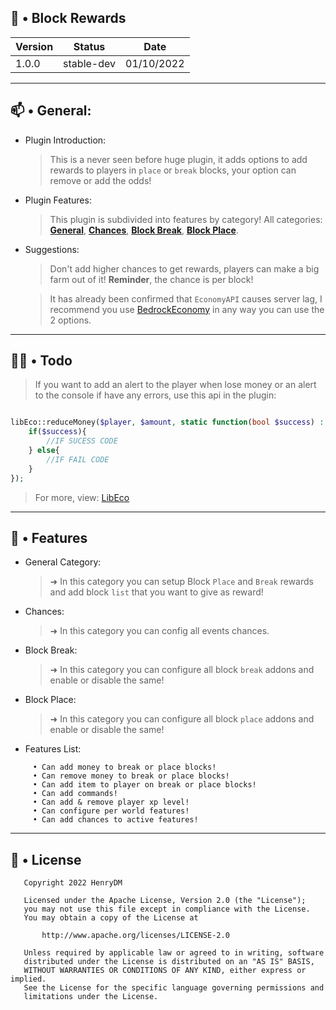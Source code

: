 ## 🎁 • Block Rewards

| Version | Status | Date | 
| --- | --- | --- |
| 1.0.0 | stable-dev | 01/10/2022 |

---

## 📫 • General:

 - Plugin Introduction: 

   > This is a never seen before huge plugin, it adds options to add rewards to players in ```place``` or ```break``` blocks, your option can remove or add the odds!
 
 - Plugin Features:

   > This plugin is subdivided into features by category! All categories:
   > **[General](https://github.com/Henry12960/BlockRewards/new/main?readme=1#--features)**, 
   > **[Chances](https://github.com/Henry12960/BlockRewards/new/main?readme=1#--features)**,
   > **[Block Break](https://github.com/Henry12960/BlockRewards/new/main?readme=1#--features)**,
   > **[Block Place](https://github.com/Henry12960/BlockRewards/new/main?readme=1#--features)**.

 - Suggestions:

   > Don't add higher chances to get rewards, players can make a big farm out of it! **Reminder**, the chance is per block!

   > It has already been confirmed that ```EconomyAPI``` causes server lag, I recommend you use [BedrockEconomy](https://poggit.pmmp.io/p/BedrockEconomy/) in any way you can use the 2 options.

---
## 👷‍♂️ • Todo

   > If you want to add an alert to the player when lose money or an alert to the console if have any errors, use this api in the plugin:

```php

libEco::reduceMoney($player, $amount, static function(bool $success) : void {
	if($success){
		//IF SUCESS CODE
	} else{
		//IF FAIL CODE
	}
});
```
> For more, view: [LibEco](https://github.com/David-pm-pl/libEco)

---

## 🔰 • Features

 - General Category:
  
   > ➜ In this category you can setup Block ```Place``` and ```Break``` rewards and add block ```list``` that you want to give as reward!

 - Chances:
   
   > ➜ In this category you can config all events chances.

 - Block Break:

   > ➜ In this category you can configure all block ```break``` addons and enable or disable the same!

 - Block Place:

   > ➜ In this category you can configure all block ```place``` addons and enable or disable the same!
   
 - Features List: 
 
```
     • Can add money to break or place blocks!
     • Can remove money to break or place blocks!
     • Can add item to player on break or place blocks!
     • Can add commands!
     • Can add & remove player xp level!
     • Can configure per world features!
     • Can add chances to active features!
```     
    
---

## 📜 • License

```
   Copyright 2022 HenryDM

   Licensed under the Apache License, Version 2.0 (the "License");
   you may not use this file except in compliance with the License.
   You may obtain a copy of the License at

       http://www.apache.org/licenses/LICENSE-2.0

   Unless required by applicable law or agreed to in writing, software
   distributed under the License is distributed on an "AS IS" BASIS,
   WITHOUT WARRANTIES OR CONDITIONS OF ANY KIND, either express or implied.
   See the License for the specific language governing permissions and
   limitations under the License.

```

